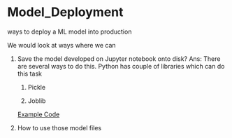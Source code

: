 # Model_Deployment
ways to deploy a ML model into production

We would look at ways where we can 

1. Save the model developed on Jupyter notebook onto disk?
Ans: There are several ways to do this. Python has couple of libraries which can do this task
  
      1. Pickle
  
      2. Joblib
  
      [Example Code](https://nbviewer.jupyter.org/github/saianil58/Model_Deployment/blob/master/pickling.ipynb)

2. How to use those model files 
